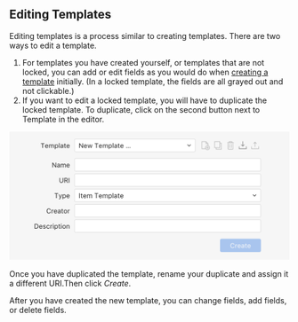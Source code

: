 ## Editing Templates

Editing templates is a process similar to creating templates. There are two ways to edit a template.

1. For templates you have created yourself, or templates that are not locked, you can add or edit fields as you would do when [creating a template](/using_tropy/templates/create-template.md) initially. \(In a locked template, the fields are all grayed out and not clickable.\)
2. If you want to edit a locked template, you will have to duplicate the locked template. To duplicate, click on the second button next to Template in the editor.

![](/assets/template-header@2x.png)

Once you have duplicated the template, rename your duplicate and assign it a different URI.Then click _Create_.

After you have created the new template, you can change fields, add fields, or delete fields.

